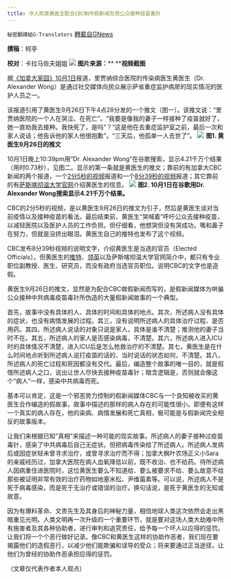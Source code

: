 ```yaml
---
title: 华人败类黄医生配合CBC制作假新闻忽悠公众接种疫苗毒针
---
```

`秘密翻譯組G-Translators` [轉載自GNews](https://gnews.org/zh-hans/1570199/)

**撰稿**：柯亭

**校对**：卡拉马佐夫姐姐
![](https://assets.gnews.org/wp-content/uploads/2021/10/20211002-华人败类黄医生配合CBC制作假新闻忽悠公众接种疫苗毒针.png)
**图片来源：**** ****视频截图**

据[《加拿大家园》10月1日](http://www.iask.ca/news/canada/2021/10/615209.html)报道，里贾纳综合医院的传染病医生黄医生（Dr. Alexander Wong）是通过社交媒体向民众展示萨省重症监护病房的现实情况的医护人员之一。

该报道引用了黄医生9月26日下午4点28分发的一个推文（图一）。该推文说：“里贾纳医院的一个人在哭泣、在死亡”。“我要是像我的妻子一样接种了疫苗就好了，她一直劝我去接种。我快死了，是吗”？“这是他在去重症监护室之前，最后一次和家人说话；他告诉他的家人他很抱歉”。“三天后，他孤单一人去世了”。
![](https://assets.gnews.org/wp-content/uploads/2021/10/20211002-华人败类黄医生配合CBC制作假新闻忽悠公众接种疫苗毒针-p2.png)
**图1. 黄医生9月26日的推文**

10月1日晚上10:39pm用“Dr. Alexander Wong”在谷歌搜索，显示4.21千万个结果（用时0.73秒），见图二。显示的第一条就是黄医生的推文；靠前的有加拿大CBC新闻的两个报道，一个[2分5秒的视频](https://www.cbc.ca/player/play/1953396291825)报道和一个[8分39秒的视频](https://www.cbc.ca/news/canada/saskatchewan/unvaccinated-sask-covid-deaths-1.6191446)报道；其它靠前的有[萨斯喀彻温大学官网](https://medicine.usask.ca/profiles/department-of-medicine/regina/infectious-diseases/a.-wong.php#About)介绍黄医生的信息。
![](https://assets.gnews.org/wp-content/uploads/2021/10/20211002-华人败类黄医生配合CBC制作假新闻忽悠公众接种疫苗毒针-p3.png)
**图2. 10月1日在谷歌用Dr. Alexander Wong搜索显示4.21千万个结果。**

CBC的2分5秒的视频，是以黄医生9月26日的推文为引子，然后是黄医生谈对当前疫情以及接种疫苗的看法。最后结束前，黄医生“哭喊着”呼吁公众去接种疫苗，以减轻医院以及医护人员的工作负担。但仔细看，他想哭但没有哭成功，嘴和鼻子在努力，但就是没挤出眼泪。黄医生自己的推特也发布了这个视频。

CBC发布8分39秒视频的说明文字，介绍黄医生是当选的官员（Elected Officials）。但黄医生的[推特](https://twitter.com/awong37)、[领英](https://www.linkedin.com/in/alexander-wong-04858817/?originalSubdomain=ca)以及萨斯喀彻温大学官网简介中，都只有专业职位副教授、医生、研究员，而没有政府当选官员职位。说明CBC的文字也是造假。

黄医生9月26日的推文，显然是为配合CBC做假新闻而写的，是假新闻媒体为哄骗公众接种中共病毒疫苗毒针所伪造的大量假新闻故事的一个典型。

首先，故事中没有具体的人、具体的时间和具体的地点。其次，所述病人没有具体的症状，也没有病情发展的过程。其三，没有说明所述病人的具体治疗过程、是否用药。其四，所述病人说话的对象只说是家人，具体是谁不清楚；推测他的妻子当时不在。其五，所述病人的家人是否感染病毒，不清楚。其六，所述病人进入ICU时的具体情况不清楚，进入ICU后是怎么抢救治疗的不清楚。其七，黄医生是在什么时间地点听到所述病人说打疫苗的话的、当时说话的状态如何，不清楚。其八，所述病人的死亡过程和死因都没有交代。最后，编造整个故事的唯一目的，就是假借所述病人之口，说出让世人尽快去接种疫苗毒针；暗含逻辑是，否则就会像这个“病人”一样，感染中共病毒而死。

基本可以肯定，这是一个邪恶势力控制的假新闻媒体CBC与一个良知被收买的黄医生合作编造的假故事，故事中描述的那样的病人存在的可能性很小。即便有这样一个真实的病人存在，他的染病、病情发展和死亡真相，极可能是与假新闻完全相反的故事版本。

让我们来根据已知“真相”来描述一种可能的现实故事。所述病人的妻子接种过疫苗毒针，感染了中共病毒后自己无症状，但把病毒传染给了所述病人。所述病人发病后或因症状轻未曾寻求治疗，或曾寻求治疗而不得；加拿大枫叶农场正义小Sara的亲戚经历过，加拿大医院在病人血氧降低以前，既不收治、也不给药。待所述病人因病重住进医院时，这位黄医生要么不知道给、要么被要求不给、要么故意不给那些被证明非常有效的治疗药物如地塞米松、尹维菌素等。可以说，所述病人不是死于病毒感染，而是死于无治疗或错误的治疗。换句话说，是死于黄医生的无知或故意。

因为有爆料革命、文贵先生及其身后的神秘力量，相信地球人类这次依然会走出黑暗重见光明。人类文明再一次升级的一个重要环节，就是要对这场人类大劫难中所有施害者及其各种协助者，进行审判和追究责任，给予每一个坏人以应得的惩罚。让我们将一个个恶行做好记录。像CBC和黄医生这样的协助作恶者，我们现在要揭露他们的造假恶行，以减少他们能欺骗和误导的受众；将来要通过正当途径，让他们为曾经的协助作恶承担应得的惩罚。

（文章仅代表作者本人观点）

